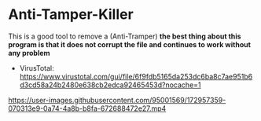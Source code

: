 # Anti-Tamper-Killer
This is a good tool to remove a (Anti-Tramper) 
**the best thing about this program is that it does not corrupt the file and continues to work without any problem**
- VirusTotal: https://www.virustotal.com/gui/file/6f9fdb5165da253dc6ba8c7ae951b6d3cd58a24b2480e638cb2edca92465453d?nocache=1

https://user-images.githubusercontent.com/95001569/172957359-070313e9-0a74-4a8b-b8fa-672688472e27.mp4

